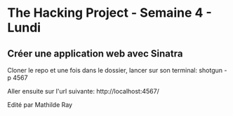 <h1>The Hacking Project - Semaine 4 - Lundi</h1>

<h2>Créer une application web avec Sinatra</h2>

<p>Cloner le repo et une fois dans le dossier, lancer sur son terminal: shotgun -p 4567</p>
<p>Aller ensuite sur l'url suivante: http://localhost:4567/</p>

<p>Edité par Mathilde Ray</p>
